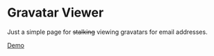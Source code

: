 # Gravatar Viewer

Just a simple page for ~~stalking~~ viewing gravatars for email addresses.

[Demo](http://bryanbibat.github.com/gravatar-viewer)

